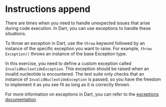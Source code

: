 # Instructions append

There are times when you need to handle unexpected issues that arise during code execution.
In Dart, you can use exceptions to handle these situations.

To throw an exception in Dart, use the `throw` keyword followed by an instance of the specific exception you want to raise.
For example, `throw Exception()` throws an instance of the base Exception type.

In this exercise, you need to define a custom exception called `InvalidNucleotideException`.
This exception should be raised when an invalid nucleotide is encountered.
The test suite only checks that an instance of `InvalidNucleotideException` is passed, so you have the freedom to implement it as you see fit as long as it is correctly thrown.

For more information on exceptions in Dart, you can refer to the [exceptions documentation](https://dart.dev/language/error-handling).
